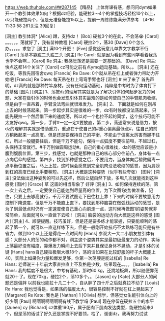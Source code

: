 https://web.thuhole.com/##287145 【精品】
上体育课有感，想问问dym如果开一个教引体效果如何？根据dz经验，能硬拉3～4个的掌握技巧轻松10个以上，dz只能硬拉两个，但是无准备能拉15以上，提前一周练练能满分供参考
（4-16 11:30:58 261关注 39回复）

[洞主] 教引体洞*
[Alice] 蹲，支持dz！
[Bob] 硬拉3个的在此，不会荡😭
[Carol] 。。。。。。荡就好了，我有苗神教程
[Carol] 硬拉2个，荡30
[Dave] 0个怎么办。。。。。求您了
[洞主] 满10个开更！
[Eve] 感觉这玩意儿单靠文字教学不行
[Carol] 荡基本靠肱二头肱三头
[洞主] Re Carol: 就是因为看到有些同学看着我荡也学不会啊…
[Carol] Re 洞主: 我感觉荡还是需要一定基础的。
[Dave] Re 洞主: 快点这都14个关注了
[Carol] cz可能之前有点ymq运动基础。所以。。
[洞主] 还在吃饭，等我先回宿舍qwq
[Francis] Re Dave: 0个就从吊在杠上或者弹力带助力开始吧
[Francis] Re Dave: 每天吊在杠上弯弯手臂也好
[洞主] # 来了来了
首先声明，dz真的就是那种竹竿身材，没有任何运动基础，纯粹是中考时为了体育打下的基础 [图片]
[洞主] 1、荡按dz的理解其实就是为了解决引体如何起步发力的问题，大家在做引体的时候也会发现引体其实最难的是如何使自己的手臂肌肉收缩，但是由于一直吊着，手臂没法弯曲就很难发力。
[洞主] 2、	下面就是如何在刚吊上去的时候荡起来。第一步起步其实是很难的一步，dz有时候都没法荡起来，只能先硬拉一个然后借下来的速度荡，所以对一个也拉不起的同学，这个技巧可能不太友好qwq。第一步，手臂#一定一定#要放直，第二步，荡通常来说是借力，按dz的理解其实就是借助重力，重点在于使自己的#重心偏离最低点#，往自己的前方稍微起来一点高度。但是还是要保持自己的平衡，不能由于偏离太厉害而握不住杠，所以一般腿要往后，但是千万不能勾，保持一点弧度不要往前甩，不越过杠，头保持正常就行。#千万别做圆周运动#。自己的重心很难找，dz的感觉应该是小腹到腹肌位置。第三步，找感觉，也就是那种自己的核心部分往前凸，身体有一点点向后仰的感觉。第四步，找到那种感觉之后，不要用力，当身体向后稍微偏离一点平衡位置之后，马上上拉，这时候会感觉到完全肌肉没法收缩的感觉，因为肩膀到杠的高度已经比手要稍短。
[洞主] 大概是这种姿势（似乎有些夸张） [图片]
[洞主] 没法做出这种姿势的可以先这样，然后让腿自然下放，多甩几次就能找到这种感觉 [图片]
[Grace] 草 这画的相当形象了 好评
[洞主] 3、如何保持连续的荡。第一次上去之后，一定要使自己能达到尽量高的位置，为下次图1姿势做准备，记住，只要上去够高就行，千万不要试图让下巴往杠上靠！下来的时候不要故意用力控制下降速度，但是千万不能直上直下，要找到那种脑袋在做弧线运动的感觉，是为了到最低点时仍有一定速度使自己重心向前走一点，这时候再做图1的姿势就非常简单，后面就可以一直做下去啦！
[洞主] 脑袋的运动方向大概是这样的感觉 [图片]
[洞主] 4、顺便提醒。技巧虽好，但是还是要多练才能掌握，只要能顺利的荡起了第一个，就可以一直这样练下去，但是一般刚开始技巧不太熟练可能只是有些省力，做到10个以上还是得花一点时间的
[Hans] 参观大一大二小朋友拉引体有感：大部分人的荡的动作都不对，洞主这个姿势其实是最初级最废力的动作，实际上荡最好没有幅度，靠爆发力瞬间上去后下来并且保证身体不晃动，才是引体的关键
[Hans] hans自己硬拉极限大概18个，荡的话如果在比较舒服的杆子大概能上40，实际上如果你力量和爆发足够，你第一次荡腰是能过杠的
[Isabella] Re Hans: 老师说三十年前大家直拉直上不及格是少数，结果现在。。。。
[Isabella] Re Hans: 我的幅度不是很大，中考有基础，那时60 kg，还跳地板舞，所以随便靠荡就20＋了。现在70kg，硬拉2个，荡10多个。。
[Jason] cy
[Kate] 大部分人的问题还是偏胖
以前我也能拉十几二十个，自从胖了四十斤之后就真拉不动了
[Louis] Re Hans: 我也觉得是，如果荡的幅度太大，很容易控制不好就在杠上晃起来了
[Margaret] Re Kate: 我也是
[Nathan] 1
[Olivia] 想学，但感觉女生能引体向上的好少啊
[Paul] 啊啊啊啊啊啊啊有线下教学吗
[Paul] 现在停留在硬拉五个的水平
[Queen] cy
[Richard] cz体重190斤，属于肥肉下肌肉发达类型，能硬拉起来3个，但是荡的话试了好久还是掌握不好要领，枯了，谢谢dz，我再努力试试